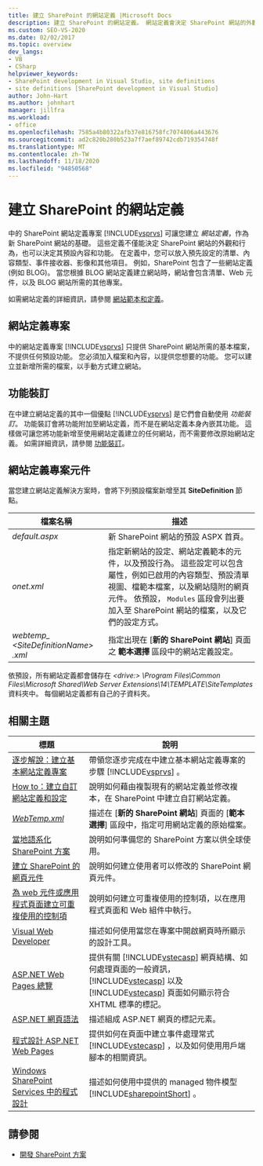 ```yaml
---
title: 建立 SharePoint 的網站定義 |Microsoft Docs
description: 建立 SharePoint 的網站定義。 網站定義會決定 SharePoint 網站的外觀和行為，以及其預設內容和功能。
ms.custom: SEO-VS-2020
ms.date: 02/02/2017
ms.topic: overview
dev_langs:
- VB
- CSharp
helpviewer_keywords:
- SharePoint development in Visual Studio, site definitions
- site definitions [SharePoint development in Visual Studio]
author: John-Hart
ms.author: johnhart
manager: jillfra
ms.workload:
- office
ms.openlocfilehash: 7585a4b80322afb37e816758fc7074806a443676
ms.sourcegitcommit: ad2c820b280b523a7f7aef89742cdb719354748f
ms.translationtype: MT
ms.contentlocale: zh-TW
ms.lasthandoff: 11/18/2020
ms.locfileid: "94850568"
---
```

# <a name="create-site-definitions-for-sharepoint"></a>建立 SharePoint 的網站定義
  中的 SharePoint 網站定義專案 [!INCLUDE[vsprvs](../sharepoint/includes/vsprvs-md.md)] 可讓您建立 *網站定義*，作為新 SharePoint 網站的基礎。 這些定義不僅能決定 SharePoint 網站的外觀和行為，也可以決定其預設內容和功能。 在定義中，您可以放入預先設定的清單、內容類型、事件接收器、影像和其他項目。 例如，SharePoint 包含了一些網站定義 (例如 BLOG)。 當您根據 BLOG 網站定義建立網站時，網站會包含清單、Web 元件，以及 BLOG 網站所需的其他專案。

 如需網站定義的詳細資訊，請參閱 [網站範本和定義](/previous-versions/office/developer/sharepoint-2010/ms434313(v=office.14))。

## <a name="site-definition-projects"></a>網站定義專案
 中的網站定義專案 [!INCLUDE[vsprvs](../sharepoint/includes/vsprvs-md.md)] 只提供 SharePoint 網站所需的基本檔案，不提供任何預設功能。 您必須加入檔案和內容，以提供您想要的功能。 您可以建立並新增所需的檔案，以手動方式建立網站。

## <a name="feature-stapling"></a>功能裝訂
 在中建立網站定義的其中一個優點 [!INCLUDE[vsprvs](../sharepoint/includes/vsprvs-md.md)] 是它們會自動使用 *功能裝訂*。 功能裝訂會將功能附加至網站定義，而不是在網站定義本身內嵌其功能。 這樣做可讓您將功能新增至使用網站定義建立的任何網站，而不需要修改原始網站定義。 如需詳細資訊，請參閱 [功能裝訂](/previous-versions/office/developer/sharepoint-2007/bb861862(v=office.12))。

## <a name="site-definition-project-components"></a>網站定義專案元件
 當您建立網站定義解決方案時，會將下列預設檔案新增至其 **SiteDefinition** 節點。

|檔案名稱|描述|
|---------------|-----------------|
|*default.aspx*|新 SharePoint 網站的預設 ASPX 首頁。|
|*onet.xml*|指定新網站的設定、網站定義範本的元件，以及預設行為。 這些設定可以包含屬性，例如已啟用的內容類型、預設清單視圖、檔範本檔案，以及網站隨附的網頁元件。 依預設， `Modules` 區段會列出要加入至 SharePoint 網站的檔案，以及它們的設定方式。|
|*webtemp_ \<SiteDefinitionName> .xml*|指定出現在 [**新的 SharePoint 網站**] 頁面之 **範本選擇** 區段中的網站定義設定。|

 依預設，所有網站定義都會儲存在 *\<drive:> \Program Files\Common Files\Microsoft Shared\Web Server Extensions\14\TEMPLATE\SiteTemplates* 資料夾中。 每個網站定義都有自己的子資料夾。

## <a name="related-topics"></a>相關主題

|標題|說明|
|-----------|-----------------|
|[逐步解說：建立基本網站定義專案](../sharepoint/walkthrough-create-a-basic-site-definition-project.md)|帶領您逐步完成在中建立基本網站定義專案的步驟 [!INCLUDE[vsprvs](../sharepoint/includes/vsprvs-md.md)] 。|
|[How to：建立自訂網站定義和設定](/previous-versions/office/developer/sharepoint-2010/ms454677(v=office.14))|說明如何藉由複製現有的網站定義並修改複本，在 SharePoint 中建立自訂網站定義。|
|[*WebTemp.xml*](/previous-versions/office/developer/sharepoint-2010/ms447717(v=office.14))|描述在 [**新的 SharePoint 網站**] 頁面的 [**範本選擇**] 區段中，指定可用網站定義的原始檔案。|
|[當地語系化 SharePoint 方案](../sharepoint/localizing-sharepoint-solutions.md)|說明如何準備您的 SharePoint 方案以供全球使用。|
|[建立 SharePoint 的網頁元件](../sharepoint/creating-web-parts-for-sharepoint.md)|說明如何建立使用者可以修改的 SharePoint 網頁元件。|
|[為 web 元件或應用程式頁面建立可重複使用的控制項](../sharepoint/creating-reusable-controls-for-web-parts-or-application-pages.md)|說明如何建立可重複使用的控制項，以在應用程式頁面和 Web 組件中執行。|
|[Visual Web Developer](/previous-versions/visualstudio/visual-studio-2010/ms178093(v=vs.100))|描述如何使用當您在專案中開啟網頁時所顯示的設計工具。|
|[ASP.NET Web Pages 總覽](/previous-versions/aspnet/428509ah(v=vs.100))|提供有關 [!INCLUDE[vstecasp](../sharepoint/includes/vstecasp-md.md)] 網頁結構、如何處理頁面的一般資訊， [!INCLUDE[vstecasp](../sharepoint/includes/vstecasp-md.md)] 以及 [!INCLUDE[vstecasp](../sharepoint/includes/vstecasp-md.md)] 頁面如何顯示符合 XHTML 標準的標記。|
|[ASP.NET 網頁語法](/previous-versions/aspnet/k33801s3(v=vs.100))|描述組成 ASP.NET 網頁的標記元素。|
|[程式設計 ASP.NET Web Pages](/previous-versions/aspnet/0yt4zca8(v=vs.100))|提供如何在頁面中建立事件處理常式 [!INCLUDE[vstecasp](../sharepoint/includes/vstecasp-md.md)] ，以及如何使用用戶端腳本的相關資訊。|
|[Windows SharePoint Services 中的程式設計](/previous-versions/office/developer/sharepoint-services/ms430674(v=office.12))|描述如何使用中提供的 managed 物件模型 [!INCLUDE[sharepointShort](../sharepoint/includes/sharepointshort-md.md)] 。|

## <a name="see-also"></a>請參閱
- [開發 SharePoint 方案](../sharepoint/developing-sharepoint-solutions.md)
